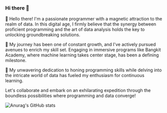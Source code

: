 ### Hi there 👋

👋 Hello there! I'm a passionate programmer with a magnetic attraction to the realm of data. In this digital age, I firmly believe that the synergy between proficient programming and the art of data analysis holds the key to unlocking groundbreaking solutions.

🌱 My journey has been one of constant growth, and I've actively pursued avenues to enrich my skill set. Engaging in immersive programs like Bangkit Academy, where machine learning takes center stage, has been a defining milestone.

🚀 My unwavering dedication to honing programming skills while delving into the intricate world of data has fueled my enthusiasm for continuous learning.

Let's collaborate and embark on an exhilarating expedition through the boundless possibilities where programming and data converge!

<!-- GitHub stats from https://github.com/anuraghazra/github-readme-stats -->
![Anurag's GitHub stats](https://github-readme-stats.vercel.app/api?username=Gian-18a&show_icons=true&theme=tokyonight)
